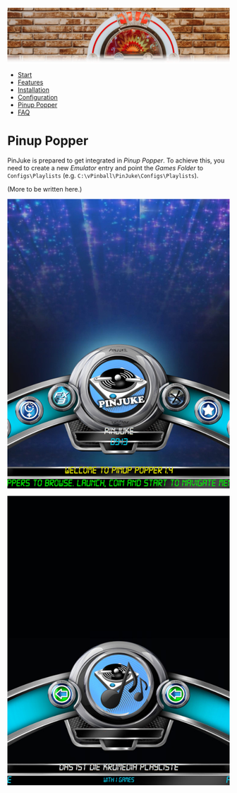 ![Jukebox](images/jukebox-header.png)

- [Start](index.md)
- [Features](FEATURES.md)
- [Installation](INSTALLATION.md)
- [Configuration](CONFIGURATION.md)
- [Pinup Popper](PINUP-POPPER.md)
- [FAQ](FAQ.md)

# Pinup Popper

PinJuke is prepared to get integrated in *Pinup Popper*. To achieve this, you need to create a new *Emulator* entry and point the *Games Folder* to `Configs\Playlists` (e.g. `C:\vPinball\PinJuke\Configs\Playlists`).

(More to be written here.)

![Pinup Popper: main menu](images/pinup-popper-menu-1.jpg)

![Pinup Popper: PinJuke menu](images/pinup-popper-menu-2.jpg)
